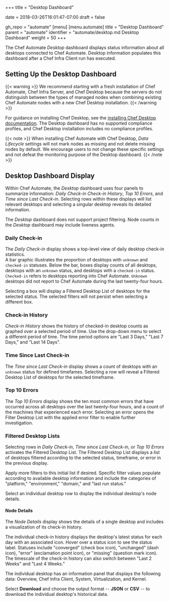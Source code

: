 +++
title = "Desktop Dashboard"

date = 2018-03-26T16:01:47-07:00
draft = false

gh_repo = "automate"
[menu]
  [menu.automate]
    title = "Desktop Dashboard"
    parent = "automate"
    identifier = "automate/desktop.md Desktop Dashboard"
    weight = 50
+++

The Chef Automate _Desktop_ dashboard displays status information about all desktops connected to Chef Automate.
Desktop information populates this dashboard after a Chef Infra Client run has executed.

## Setting Up the Desktop Dashboard

{{< warning >}}
We recommend starting with a fresh installation of Chef Automate, Chef Infra Server, and Chef Desktop because the servers do not distinguish between the types of managed nodes when combining existing Chef Automate nodes with a new Chef Desktop installation.
{{< /warning >}}

For guidance on installing Chef Desktop, see the [installing Chef Desktop documentation](https://docs.chef.io/desktop/demonstration_setup/).
The Desktop dashboard has no supported compliance profiles, and Chef Desktop installation includes no compliance profiles.

{{< note >}}
When installing Chef Automate with Chef Desktop, _Data Lifecycle_ settings will not mark nodes as missing and not delete missing nodes by default.
We encourage users to not change these specific settings and not defeat the monitoring purpose of the Desktop dashboard.
{{< /note >}}

## Desktop Dashboard Display

Within Chef Automate, the _Desktop_ dashboard uses four panels to summarize information: _Daily Check-in_ _Check-in History_, _Top 10 Errors_, and _Time since Last Check-in_.
Selecting rows within these displays will list relevant desktops and selecting a singular desktop reveals its detailed information.

The _Desktop_ dashboard does not support project filtering.
Node counts in the _Desktop_ dashboard may include liveness agents.

### Daily Check-in

The _Daily Check-in_ display shows a top-level view of daily desktop check-in statistics.  
A bar graphic illustrates the proportion of desktops with `unknown` and `checked-in` statuses.
Below the bar, boxes display counts of all desktops, desktops with an `unknown` status, and desktops with a `checked-in` status.
`Checked-in` refers to desktops reporting into Chef Automate.
`Unknown` desktops did not report to Chef Automate during the last twenty-four hours.

Selecting a box will display a Filtered Desktop List of desktops for the selected status.
The selected filters will not persist when selecting a different box.

### Check-in History

_Check-in History_ shows the history of checked-in desktop counts as graphed over a selected period of time.
Use the drop-down menu to select a different period of time.
The time period options are "Last 3 Days," "Last 7 Days," and "Last 14 Days".

### Time Since Last Check-in

The _Time since Last Check-in_ display shows a count of desktops with an `unknown` status for defined timefames.
Selecting a row will reveal a Filtered Desktop List of desktops for the selected timeframe.

### Top 10 Errors

The _Top 10 Errors_ display shows the ten most common errors that have occurred across all desktops over the last twenty-four hours, and a count of the machines that experienced each error.
Selecting an error opens the Filter Desktop List with the applied error filter to enable further investigation.

### Filtered Desktop Lists

Selecting rows in _Daily Check-in_, _Time since Last Check-in_, or _Top 10 Errors_ activates the Filtered Desktop List.
The Filtered Desktop List displays a list of desktops filtered according to the selected status, timeframe, or error in the previous display.

Apply more filters to this initial list if desired.
Specific filter values populate according to available desktop information and include the categories of "platform," "environment," "domain," and "last run status."

Select an individual desktop row to display the individual desktop's node details.

#### Node Details

The _Node Details_ display shows the details of a single desktop and includes a visualization of its check-in history.

The individual check-in history displays the desktop's latest status for each day with an associated icon.
Hover over a status icon to see the status label.
Statuses include "converged" (check box icon), "unchanged" (dash icon), "error" (exclamation point icon), or "missing" (question mark icon).
The timescale of the check-in history can also switch between "Last 2 Weeks" and "Last 4 Weeks."

The individual desktop has an information panel that displays the following data: Overview, Chef Infra Client, System, Virtualization, and Kernel.

Select **Download** and choose the output format -- **JSON** or **CSV** -- to download the individual desktop's historical data.
